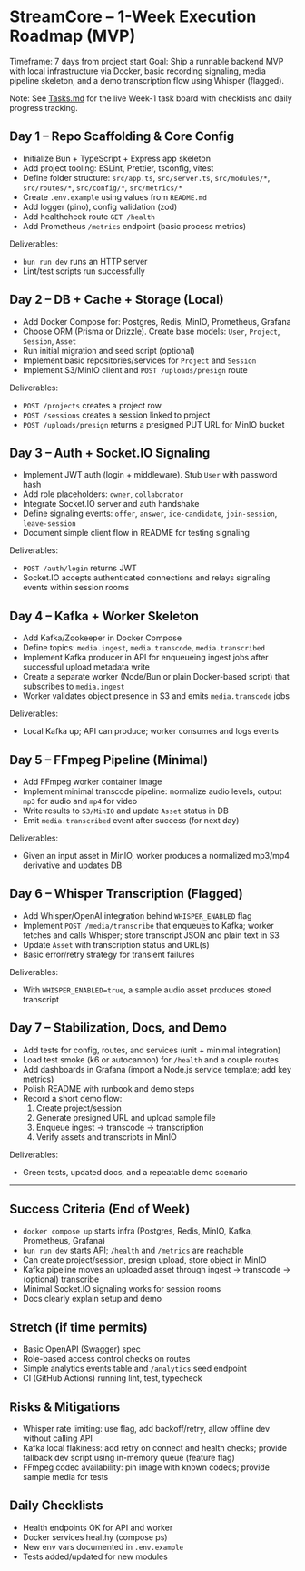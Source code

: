 # StreamCore – 1-Week Execution Roadmap (MVP)

Timeframe: 7 days from project start
Goal: Ship a runnable backend MVP with local infrastructure via Docker, basic recording signaling, media pipeline skeleton, and a demo transcription flow using Whisper (flagged).

Note: See [Tasks.md](./Tasks.md) for the live Week-1 task board with checklists and daily progress tracking.

## Day 1 – Repo Scaffolding & Core Config
- Initialize Bun + TypeScript + Express app skeleton
- Add project tooling: ESLint, Prettier, tsconfig, vitest
- Define folder structure: `src/app.ts`, `src/server.ts`, `src/modules/*`, `src/routes/*`, `src/config/*`, `src/metrics/*`
- Create `.env.example` using values from `README.md`
- Add logger (pino), config validation (zod)
- Add healthcheck route `GET /health`
- Add Prometheus `/metrics` endpoint (basic process metrics)

Deliverables:
- `bun run dev` runs an HTTP server
- Lint/test scripts run successfully

## Day 2 – DB + Cache + Storage (Local)
- Add Docker Compose for: Postgres, Redis, MinIO, Prometheus, Grafana
- Choose ORM (Prisma or Drizzle). Create base models: `User`, `Project`, `Session`, `Asset`
- Run initial migration and seed script (optional)
- Implement basic repositories/services for `Project` and `Session`
- Implement S3/MinIO client and `POST /uploads/presign` route

Deliverables:
- `POST /projects` creates a project row
- `POST /sessions` creates a session linked to project
- `POST /uploads/presign` returns a presigned PUT URL for MinIO bucket

## Day 3 – Auth + Socket.IO Signaling
- Implement JWT auth (login + middleware). Stub `User` with password hash
- Add role placeholders: `owner`, `collaborator`
- Integrate Socket.IO server and auth handshake
- Define signaling events: `offer`, `answer`, `ice-candidate`, `join-session`, `leave-session`
- Document simple client flow in README for testing signaling

Deliverables:
- `POST /auth/login` returns JWT
- Socket.IO accepts authenticated connections and relays signaling events within session rooms

## Day 4 – Kafka + Worker Skeleton
- Add Kafka/Zookeeper in Docker Compose
- Define topics: `media.ingest`, `media.transcode`, `media.transcribed`
- Implement Kafka producer in API for enqueueing ingest jobs after successful upload metadata write
- Create a separate worker (Node/Bun or plain Docker-based script) that subscribes to `media.ingest`
- Worker validates object presence in S3 and emits `media.transcode` jobs

Deliverables:
- Local Kafka up; API can produce; worker consumes and logs events

## Day 5 – FFmpeg Pipeline (Minimal)
- Add FFmpeg worker container image
- Implement minimal transcode pipeline: normalize audio levels, output `mp3` for audio and `mp4` for video
- Write results to `S3/MinIO` and update `Asset` status in DB
- Emit `media.transcribed` event after success (for next day)

Deliverables:
- Given an input asset in MinIO, worker produces a normalized mp3/mp4 derivative and updates DB

## Day 6 – Whisper Transcription (Flagged)
- Add Whisper/OpenAI integration behind `WHISPER_ENABLED` flag
- Implement `POST /media/transcribe` that enqueues to Kafka; worker fetches and calls Whisper; store transcript JSON and plain text in S3
- Update `Asset` with transcription status and URL(s)
- Basic error/retry strategy for transient failures

Deliverables:
- With `WHISPER_ENABLED=true`, a sample audio asset produces stored transcript

## Day 7 – Stabilization, Docs, and Demo
- Add tests for config, routes, and services (unit + minimal integration)
- Load test smoke (k6 or autocannon) for `/health` and a couple routes
- Add dashboards in Grafana (import a Node.js service template; add key metrics)
- Polish README with runbook and demo steps
- Record a short demo flow:
  1) Create project/session
  2) Generate presigned URL and upload sample file
  3) Enqueue ingest -> transcode -> transcription
  4) Verify assets and transcripts in MinIO

Deliverables:
- Green tests, updated docs, and a repeatable demo scenario

---

## Success Criteria (End of Week)
- `docker compose up` starts infra (Postgres, Redis, MinIO, Kafka, Prometheus, Grafana)
- `bun run dev` starts API; `/health` and `/metrics` are reachable
- Can create project/session, presign upload, store object in MinIO
- Kafka pipeline moves an uploaded asset through ingest -> transcode -> (optional) transcribe
- Minimal Socket.IO signaling works for session rooms
- Docs clearly explain setup and demo

## Stretch (if time permits)
- Basic OpenAPI (Swagger) spec
- Role-based access control checks on routes
- Simple analytics events table and `/analytics` seed endpoint
- CI (GitHub Actions) running lint, test, typecheck

## Risks & Mitigations
- Whisper rate limiting: use flag, add backoff/retry, allow offline dev without calling API
- Kafka local flakiness: add retry on connect and health checks; provide fallback dev script using in-memory queue (feature flag)
- FFmpeg codec availability: pin image with known codecs; provide sample media for tests

## Daily Checklists
- Health endpoints OK for API and worker
- Docker services healthy (compose ps)
- New env vars documented in `.env.example`
- Tests added/updated for new modules
